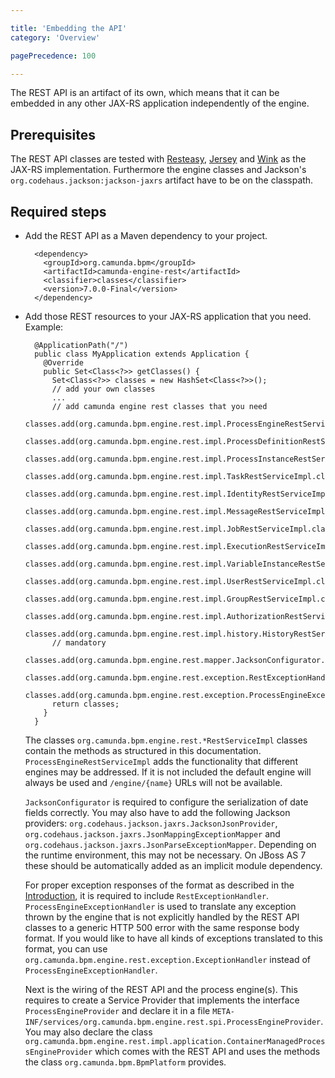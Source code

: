 ```yaml
---

title: 'Embedding the API'
category: 'Overview'

pagePrecedence: 100

---
```



The REST API is an artifact of its own, which means that it can be embedded in any other JAX-RS application independently of the engine.

Prerequisites
--------------

The REST API classes are tested with [Resteasy](http://www.jboss.org/resteasy/), [Jersey](http://jersey.java.net/) and [Wink](http://wink.apache.org/) as the JAX-RS implementation.
Furthermore the engine classes and Jackson's `org.codehaus.jackson:jackson-jaxrs` artifact have to be on the classpath.

Required steps
--------------

* Add the REST API as a Maven dependency to your project.


        <dependency>
          <groupId>org.camunda.bpm</groupId>
          <artifactId>camunda-engine-rest</artifactId>
          <classifier>classes</classifier>
          <version>7.0.0-Final</version>
        </dependency>

* Add those REST resources to your JAX-RS application that you need. Example:

        @ApplicationPath("/")
        public class MyApplication extends Application {
          @Override
          public Set<Class<?>> getClasses() {
            Set<Class<?>> classes = new HashSet<Class<?>>();
            // add your own classes 
            ...
            // add camunda engine rest classes that you need
            classes.add(org.camunda.bpm.engine.rest.impl.ProcessEngineRestServiceImpl.class);
            classes.add(org.camunda.bpm.engine.rest.impl.ProcessDefinitionRestServiceImpl.class);
            classes.add(org.camunda.bpm.engine.rest.impl.ProcessInstanceRestServiceImpl.class);
            classes.add(org.camunda.bpm.engine.rest.impl.TaskRestServiceImpl.class);
            classes.add(org.camunda.bpm.engine.rest.impl.IdentityRestServiceImpl.class);
            classes.add(org.camunda.bpm.engine.rest.impl.MessageRestServiceImpl.class);
            classes.add(org.camunda.bpm.engine.rest.impl.JobRestServiceImpl.class);
            classes.add(org.camunda.bpm.engine.rest.impl.ExecutionRestServiceImpl.class);
            classes.add(org.camunda.bpm.engine.rest.impl.VariableInstanceRestServiceImpl.class);
            classes.add(org.camunda.bpm.engine.rest.impl.UserRestServiceImpl.class);
            classes.add(org.camunda.bpm.engine.rest.impl.GroupRestServiceImpl.class);
            classes.add(org.camunda.bpm.engine.rest.impl.AuthorizationRestServiceImpl.class);
            classes.add(org.camunda.bpm.engine.rest.impl.history.HistoryRestServiceImpl.class);
            // mandatory
            classes.add(org.camunda.bpm.engine.rest.mapper.JacksonConfigurator.class);
            classes.add(org.camunda.bpm.engine.rest.exception.RestExceptionHandler.class);
            classes.add(org.camunda.bpm.engine.rest.exception.ProcessEngineExceptionHandler.class);
            return classes;
          }
        }

  The classes `org.camunda.bpm.engine.rest.*RestServiceImpl` classes contain the methods as structured in this documentation. 
  `ProcessEngineRestServiceImpl` adds the functionality that different engines may be addressed.
  If it is not included the default engine will always be used and `/engine/{name}` URLs will not be available.
    
  `JacksonConfigurator` is required to configure the serialization of date fields correctly.
  You may also have to add the following Jackson providers: `org.codehaus.jackson.jaxrs.JacksonJsonProvider`,
  `org.codehaus.jackson.jaxrs.JsonMappingExceptionMapper` and `org.codehaus.jackson.jaxrs.JsonParseExceptionMapper`.
  Depending on the runtime environment, this may not be necessary. 
  On JBoss AS 7 these should be automatically added as an implicit module dependency.
  
  For proper exception responses of the format as described in the [Introduction](#overview-introduction),
  it is required to include `RestExceptionHandler`. `ProcessEngineExceptionHandler` is used to translate any exception thrown by the
  engine that is not explicitly handled by the REST API classes to a generic HTTP 500 error with the same response body format.
  If you would like to have all kinds of exceptions translated to this format, you can use `org.camunda.bpm.engine.rest.exception.ExceptionHandler` instead of `ProcessEngineExceptionHandler`.
  
  Next is the wiring of the REST API and the process engine(s). 
  This requires to create a Service Provider that implements the interface `ProcessEngineProvider`
  and declare it in a file `META-INF/services/org.camunda.bpm.engine.rest.spi.ProcessEngineProvider`.
  You may also declare the class `org.camunda.bpm.engine.rest.impl.application.ContainerManagedProcessEngineProvider` 
  which comes with the REST API and uses the methods the class `org.camunda.bpm.BpmPlatform` provides.